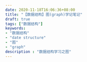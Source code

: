 ```yaml
---
date: 2020-11-18T16:06:36+08:00
title: "【数据结构】图(graph)学记笔记"
draft: true
tags: ["数据结构"]
keywords:
- "数据结构"
- "date structure"
- "图"
- "graph"
description : "数据结构学习之图"
---
```



